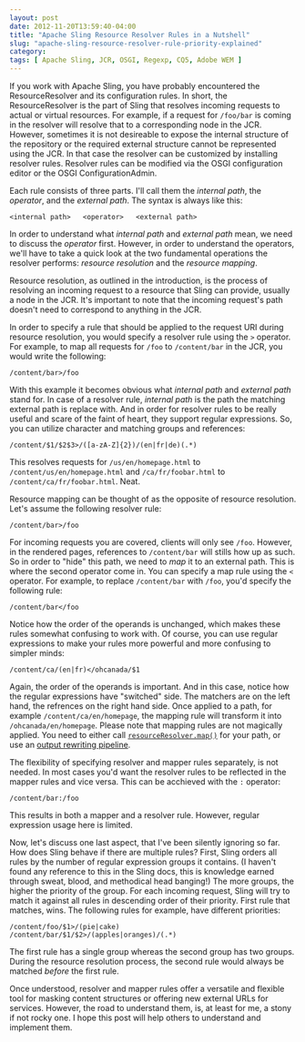 ```yaml
---
layout: post
date: 2012-11-20T13:59:40-04:00
title: "Apache Sling Resource Resolver Rules in a Nutshell"
slug: "apache-sling-resource-resolver-rule-priority-explained"
category:
tags: [ Apache Sling, JCR, OSGI, Regexp, CQ5, Adobe WEM ]
---
```

If you work with Apache Sling, you have probably encountered the ResourceResolver and its configuration rules.
In short, the ResourceResolver is the part of Sling that resolves incoming requests to actual or virtual
resources. For example, if a request for ``/foo/bar`` is coming in the resolver will resolve that to a
corresponding node in the JCR. However, sometimes it is not desireable to expose the internal structure of the
repository or the required external structure cannot be represented using the JCR. In that case the resolver
can be customized by installing resolver rules. Resolver rules can be modified via the OSGI configuration
editor or the OSGI ConfigurationAdmin.

Each rule consists of three parts. I'll call them the *internal path*, the *operator*, and the *external path*.
The syntax is always like this:

	<internal path>   <operator>   <external path>

In order to understand what *internal path* and *external path* mean, we need to discuss the *operator* first.
However, in order to understand the operators, we'll have to take a quick look at the two fundamental operations
the resolver performs: *resource resolution* and the *resource mapping*.

Resource resolution, as outlined in the introduction, is the process of resolving an incoming request to a
resource that Sling can provide, usually a node in the JCR. It's important to note that the incoming request's
path doesn't need to correspond to anything in the JCR.

In order to specify a rule that should be applied to the request URI during resource resolution, you would
specify a resolver rule using the ``>`` operator. For example, to map all requests for ``/foo`` to
``/content/bar`` in the JCR, you would write the following:

	/content/bar>/foo

With this example it becomes obvious what *internal path* and *external path* stand for. In case of a resolver
rule, *internal path* is the path the matching external path is replace with. And in order for resolver rules
to be really useful and scare of the faint of heart, they support regular expressions. So, you can utilize
character and matching groups and references:

	/content/$1/$2$3>/([a-zA-Z]{2})/(en|fr|de)(.*)

This resolves requests for ``/us/en/homepage.html`` to ``/content/us/en/homepage.html`` and ``/ca/fr/foobar.html``
to ``/content/ca/fr/foobar.html``. Neat.

Resource mapping can be thought of as the opposite of resource resolution. Let's assume the following resolver
rule:

	/content/bar>/foo

For incoming requests you are covered, clients will only see ``/foo``. However, in the rendered pages, references
to ``/content/bar`` will stills how up as such. So in order to "hide" this path, we need to *map* it to an
external path. This is where the second operator come in. You can specify a map rule using the ``<`` operator.
For example, to replace ``/content/bar`` with ``/foo``, you'd specify the following rule:

	/content/bar</foo

Notice how the order of the operands is unchanged, which makes these rules somewhat confusing to work with.
Of course, you can use regular expressions to make your rules more powerful and more confusing to simpler minds:

	/content/ca/(en|fr)</ohcanada/$1

Again, the order of the operands is important. And in this case, notice how the regular expressions have
"switched" side. The matchers are on the left hand, the refrences on the right hand side. Once applied to
a path, for example ``/content/ca/en/homepage``, the mapping rule will transform it into ``/ohcanada/en/homepage``.
Please note that mapping rules are not magically applied. You need to either call [``resourceResolver.map()``](http://sling.apache.org/apidocs/sling5/org/apache/sling/api/resource/ResourceResolver.html#map(java.lang.String)) for
your path, or use an [output rewriting pipeline](http://sling.apache.org/site/output-rewriting-pipelines-orgapacheslingrewriter.html).

The flexibility of specifying resolver and mapper rules separately, is not needed. In most cases you'd want
the resolver rules to be reflected in the mapper rules and vice versa. This can be acchieved with the ``:``
operator:

	/content/bar:/foo

This results in both a mapper and a resolver rule. However, regular expression usage here is limited.

Now, let's discuss one last aspect, that I've been silently ignoring so far. How does Sling behave if there
are multiple rules? First, Sling orders all rules by the number of regular expression groups it contains.
(I haven't found any reference to this in the Sling docs, this is knowledge earned through sweat, blood, and
methodical head banging!)
The more groups, the higher the priority of the group. For each incoming request, Sling will try to match
it against all rules in descending order of their priority. First rule that matches, wins. The following
rules for example, have different priorities:

	/content/foo/$1>/(pie|cake)
	/content/bar/$1/$2>/(apples|oranges)/(.*)

The first rule has a single group whereas the second group has two groups. During the resource resolution
process, the second rule would always be matched *before* the first rule.


Once understood, resolver and mapper rules offer a versatile and flexible tool for masking content structures
or offering new external URLs for services. However, the road to understand them, is, at least for me,
a stony if not rocky one. I hope this post will help others to understand and implement them.
